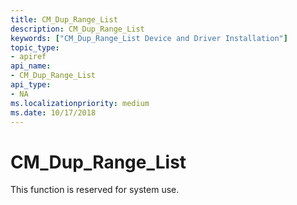 ```yaml
---
title: CM_Dup_Range_List
description: CM_Dup_Range_List
keywords: ["CM_Dup_Range_List Device and Driver Installation"]
topic_type:
- apiref
api_name:
- CM_Dup_Range_List
api_type:
- NA
ms.localizationpriority: medium
ms.date: 10/17/2018
---
```


# CM_Dup_Range_List

This function is reserved for system use.
